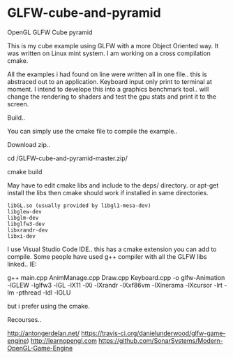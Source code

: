 # GLFW-cube-and-pyramid

OpenGL GLFW Cube pyramid 

This is my cube example using GLFW with a more Object Oriented way. It was written on Linux mint system. I am working on a cross compilation cmake.

All the examples i had found on line were written all in one file.. this is abstraced out to an application. Keyboard input only print to terminal at moment. I intend to develope this into a graphics benchmark tool.. will change the rendering to shaders and test the gpu stats and print it to the screen.

Build..

You can simply use the cmake file to compile the example.. 

 Download zip..
 
 cd /GLFW-cube-and-pyramid-master.zip/
 
 cmake build

May have to edit cmake libs and include to the deps/ directory. or apt-get install the libs then cmake should work if installed in same directories.

	libGL.so (usually provided by libgl1-mesa-dev)
	libglew-dev
    libglm-dev  
	libglfw3-dev
    libxrandr-dev 
    libxi-dev

I use Visual Studio Code IDE.. this has a cmake extension you can add to compile. Some people have used g++ compiler with all the GLFW libs linked.. IE: 

g++ main.cpp AnimManage.cpp Draw.cpp Keyboard.cpp -o glfw-Animation -lGLEW -lglfw3 -lGL -lX11 -lXi -lXrandr -lXxf86vm -lXinerama -lXcursor -lrt -lm -pthread -ldl -lGLU

but i prefer using the cmake.

Recourses..

http://antongerdelan.net/
https://travis-ci.org/danielunderwood/glfw-game-engine)
http://learnopengl.com
https://github.com/SonarSystems/Modern-OpenGL-Game-Engine

